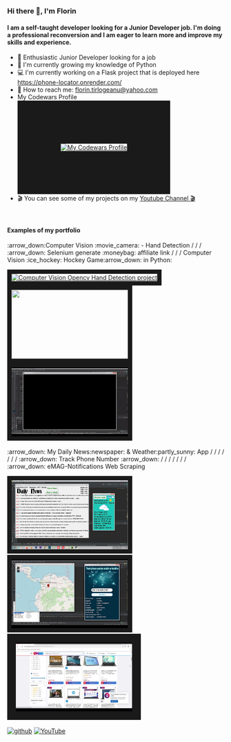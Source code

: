 ### Hi there 👋, I'm Florin
#### I am a self-taught developer looking for a Junior Developer job.   I'm doing a professional reconversion and I am eager to learn more and improve my skills and experience.

-  :eyes: Enthusiastic Junior Developer looking for a job
- 🌱 I'm currently growing my knowledge of Python
- 💻 I'm currently working on a Flask project that is deployed here https://phone-locator.onrender.com/
- 🤝 How to reach me: florin.tirlogeanu@yahoo.com 
- My Codewars Profile <a href="https://www.codewars.com/users/WuCode" target="_blank" rel="noopener noreferrer" ><img src="https://www.codewars.com/users/WuCode/badges/small" alt="My Codewars Profile" border="100" /></a> 
- :clapper: You can see some of my projects on my <a href="https://www.youtube.com/channel/UCTVESVE0yPiwvg-VbrLGLuw" target="_blank">Youtube Channel :clapper:</a></p>&nbsp;</div><br /><p></p>


#### Examples of my portfolio
<p>:arrow_down:Computer Vision  :movie_camera: - Hand Detection / / /  :arrow_down:  Selenium generate  :moneybag:   affiliate link /  /  /    Computer Vision :ice_hockey: Hockey Game:arrow_down: in Python:</p>
<a href="https://github.com/FlorinTf/FruitsGame_Computer_Vision_Hands-Detection
" target="_blank" rel="noopener noreferrer" ><img src="https://github.com/FlorinTf/FruitsGame_Computer_Vision_Hands-Detection/blob/main/Computer%20Vision%20Opencv%20Hand%20Detection%20project.gif" alt="Computer Vision Opencv Hand Detection project"
 width="270" height="160" border="10" /></a>
<a href="https://github.com/FlorinTf/Selenium_generate_affiliate_link
" target="_blank" rel="noopener noreferrer" ><img src="https://user-images.githubusercontent.com/96166795/156626353-d81749ef-ea8d-4916-a0c3-be9ee162f9a9.jpg"
 width="270" height="160" border="10" /></a>
<a href="https://github.com/FlorinTf/Computer-Vision-Hockey-Game
" target="_blank" rel="noopener noreferrer" ><img src="https://github.com/FlorinTf/Computer-Vision-Hockey-Game/blob/main/Hockey%20Game%20-%20Computer%20Vision%20Python%20Hand%20Detection.gif"
 width="270" height="160" border="10" /></a>
 <p>   :arrow_down: My Daily News:newspaper: & Weather:partly_sunny:  App / / / / / / /  :arrow_down: Track Phone Number  :arrow_down: / / / / /  /  /  :arrow_down: eMAG-Notifications Web Scraping </p>
 <a href="https://github.com/FlorinTf/Daily_News-_Weather_App" target="_blank" rel="noopener noreferrer" ><img src="https://github.com/FlorinTf/Daily_News-_Weather_App/blob/main/Daily%20News.jpg" alt="My Daily News App"
 width="270" height="160" border="10" /></a>
 <a href="https://github.com/FlorinTf/Track-Phone-Number-find-info-and-get-Map
" target="_blank" rel="noopener noreferrer" ><img src="https://github.com/FlorinTf/Track-Phone-Number-find-info-and-get-Map/blob/main/Track%20Phone%20Number%20GPS%20find%20info%20on%20phone%20numbers%20with%20Phone%20Info.png" alt="Track-Phone-Number"
 width="270" height="160" border="10" /></a>
  <a href="https://github.com/FlorinTf/eMAG-Notifications
" target="_blank" rel="noopener noreferrer" ><img src="https://github.com/FlorinTf/eMAG-Notifications/blob/main/eMAG-Notifications.png" alt="eMAG-Notifications App"
 width="270" height="160" border="20" /></a>
 

 
 

[<img src='https://cdn.jsdelivr.net/npm/simple-icons@3.0.1/icons/github.svg' alt='github' height='40'>](https://github.com/FlorinTf)  [<img src='https://cdn.jsdelivr.net/npm/simple-icons@3.0.1/icons/youtube.svg' alt='YouTube' height='40'>](https://www.youtube.com/channel/https://www.youtube.com/channel/UCTVESVE0yPiwvg-VbrLGLuw)  

